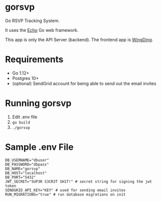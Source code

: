 # gorsvp

Go RSVP Tracking System.

It uses the [Echo](https://echo.labstack.com/) Go web framework.

This app is only the API Server (backend). The frontend app is [WingDing](https://github.com/elkrammer/wingding).

# Requirements
* Go 1.12+
* Postgres 10+
* (optional) SendGrid account for being able to send out the email invites

# Running gorsvp
1. Edit .env file
2. `go build`
3. `./gorsvp`

# Sample .env File
```
DB_USERNAME="dbuser"
DB_PASSWORD="dbpass"
DB_NAME="gorsvp"
DB_HOST="localhost"
DB_PORT="5432"
JWT_SECRET="5UP3R S3CR3T SH1T!" # secret string for signing the jwt token
SENDGRID_API_KEY="KEY" # used for sending email invites
RUN_MIGRATIONS="true" # run database migrations on init
```
